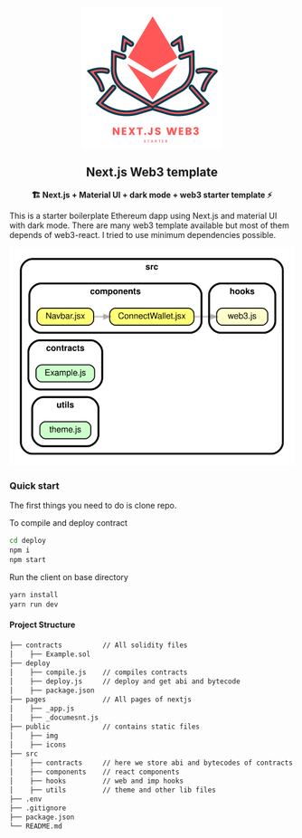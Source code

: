 <p align="center"><img src="public/logo.svg" align="center" width="250"></p>
<h2 align="center">Next.js Web3 template</h2>

<p align="center"><b>🏗️ Next.js + Material UI + dark mode + web3 starter template ⚡</b></p>

This is a starter boilerplate Ethereum dapp using Next.js and material UI with
dark mode. There are many web3 template available but most of them depends of
web3-react. I tried to use minimum dependencies possible.

![](./.github/stack.svg)

### Quick start

The first things you need to do is clone repo.

To compile and deploy contract

```bash
cd deploy
npm i
npm start
```

Run the client on base directory

```bash
yarn install
yarn run dev
```

#### Project Structure

```
├── contracts          // All solidity files
│    ├── Example.sol
├── deploy
│    ├── compile.js    // compiles contracts
│    ├── deploy.js     // deploy and get abi and bytecode
│    ├── package.json
├── pages              // All pages of nextjs
│    ├── _app.js
│    ├── _documesnt.js
├── public             // contains static files
│    ├── img
│    ├── icons
├── src
│    ├── contracts     // here we store abi and bytecodes of contracts
│    ├── components    // react components
│    ├── hooks         // web and imp hooks
│    ├── utils         // theme and other lib files
├── .env
├── .gitignore
├── package.json
└── README.md
```
